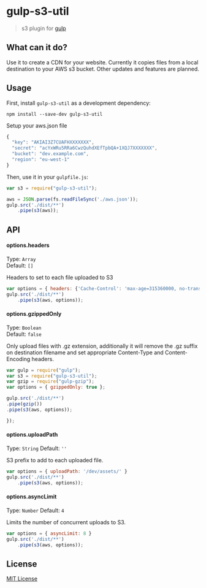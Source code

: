 # gulp-s3-util

> s3 plugin for [gulp](https://github.com/wearefractal/gulp)

## What can it do?
Use it to create a CDN for your website. Currently it copies files from a local destination to your AWS s3 bucket. Other updates and features are planned.

## Usage

First, install `gulp-s3-util` as a development dependency:

```shell
npm install --save-dev gulp-s3-util
```

Setup your aws.json file
```javascript
{
  "key": "AKIAI3Z7CUAFHXXXXXXX",
  "secret": "acYxWRu5RRa6CwzQuhdXEfTpbQA+1XQJ7XXXXXXX",
  "bucket": "dev.example.com",
  "region": "eu-west-1"
}
```

Then, use it in your `gulpfile.js`:
```javascript
var s3 = require("gulp-s3-util");

aws = JSON.parse(fs.readFileSync('./aws.json'));
gulp.src('./dist/**')
    .pipe(s3(aws));
```

## API


#### options.headers

Type: `Array`          
Default: `[]`

Headers to set to each file uploaded to S3

```javascript
var options = { headers: {'Cache-Control': 'max-age=315360000, no-transform, public'} }
gulp.src('./dist/**')
    .pipe(s3(aws, options));
```

#### options.gzippedOnly

Type: `Boolean`          
Default: `false`

Only upload files with .gz extension, additionally it will remove the .gz suffix on destination filename and set appropriate Content-Type and Content-Encoding headers.

```javascript
var gulp = require("gulp");
var s3 = require("gulp-s3-util");
var gzip = require("gulp-gzip");
var options = { gzippedOnly: true };

gulp.src('./dist/**')
.pipe(gzip())
.pipe(s3(aws, options));

});
```

#### options.uploadPath

Type: `String`
Default: `''`

S3 prefix to add to each uploaded file.

```javascript
var options = { uploadPath: '/dev/assets/' }
gulp.src('./dist/**')
    .pipe(s3(aws, options));
```

#### options.asyncLimit

Type: `Number`
Default: `4`

Limits the number of concurrent uploads to S3.

```javascript
var options = { asyncLimit: 8 }
gulp.src('./dist/**')
    .pipe(s3(aws, options));
```

## License

[MIT License](http://en.wikipedia.org/wiki/MIT_License)

[npm-url]: https://npmjs.org/package/gulp-s3-util

